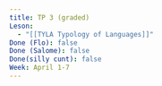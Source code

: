 ```yaml
---
title: TP 3 (graded)
Leson:
  - "[[TYLA Typology of Languages]]"
Done (Flo): false
Done (Salome): false
Done(silly cunt): false
Week: April 1-7
---
```

